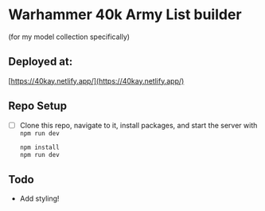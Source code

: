 # Warhammer 40k Army List builder

(for my model collection specifically)

## Deployed at:
[https://40kay.netlify.app/](https://40kay.netlify.app/)

## Repo Setup

- [ ] Clone this repo, navigate to it, install packages, and start the server with `npm run dev`

    ```sh
    npm install
    npm run dev
    ```


## Todo

- Add styling!

